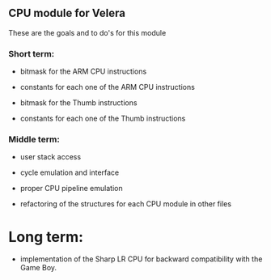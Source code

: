 ## CPU module for Velera

These are the goals and to do's for this module

### Short term:

- bitmask for the ARM CPU instructions

- constants for each one of the ARM CPU instructions

- bitmask for the Thumb instructions

- constants for each one of the Thumb instructions

### Middle term:

- user stack access

- cycle emulation and interface

- proper CPU pipeline emulation

- refactoring of the structures for each CPU module in other files

# Long term:

- implementation of the Sharp LR CPU for backward compatibility with the Game Boy.
